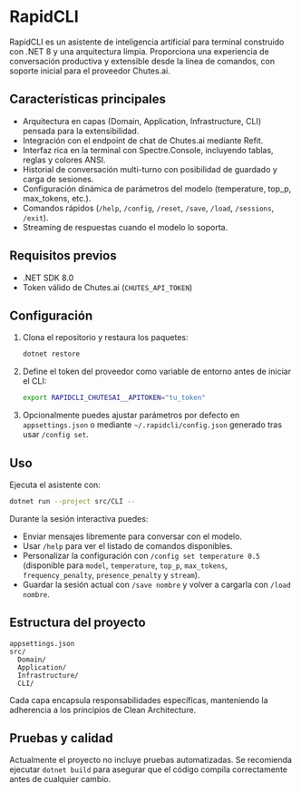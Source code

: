 # RapidCLI

RapidCLI es un asistente de inteligencia artificial para terminal construido con .NET 8 y una arquitectura limpia. Proporciona una experiencia de conversación productiva y extensible desde la línea de comandos, con soporte inicial para el proveedor Chutes.ai.

## Características principales

- Arquitectura en capas (Domain, Application, Infrastructure, CLI) pensada para la extensibilidad.
- Integración con el endpoint de chat de Chutes.ai mediante Refit.
- Interfaz rica en la terminal con Spectre.Console, incluyendo tablas, reglas y colores ANSI.
- Historial de conversación multi-turno con posibilidad de guardado y carga de sesiones.
- Configuración dinámica de parámetros del modelo (temperature, top_p, max_tokens, etc.).
- Comandos rápidos (`/help`, `/config`, `/reset`, `/save`, `/load`, `/sessions`, `/exit`).
- Streaming de respuestas cuando el modelo lo soporta.

## Requisitos previos

- .NET SDK 8.0
- Token válido de Chutes.ai (`CHUTES_API_TOKEN`)

## Configuración

1. Clona el repositorio y restaura los paquetes:

   ```bash
   dotnet restore
   ```

2. Define el token del proveedor como variable de entorno antes de iniciar el CLI:

   ```bash
   export RAPIDCLI_CHUTESAI__APITOKEN="tu_token"
   ```

3. Opcionalmente puedes ajustar parámetros por defecto en `appsettings.json` o mediante `~/.rapidcli/config.json` generado tras usar `/config set`.

## Uso

Ejecuta el asistente con:

```bash
dotnet run --project src/CLI --
```

Durante la sesión interactiva puedes:

- Enviar mensajes libremente para conversar con el modelo.
- Usar `/help` para ver el listado de comandos disponibles.
- Personalizar la configuración con `/config set temperature 0.5` (disponible para `model`, `temperature`, `top_p`, `max_tokens`, `frequency_penalty`, `presence_penalty` y `stream`).
- Guardar la sesión actual con `/save nombre` y volver a cargarla con `/load nombre`.

## Estructura del proyecto

```
appsettings.json
src/
  Domain/
  Application/
  Infrastructure/
  CLI/
```

Cada capa encapsula responsabilidades específicas, manteniendo la adherencia a los principios de Clean Architecture.

## Pruebas y calidad

Actualmente el proyecto no incluye pruebas automatizadas. Se recomienda ejecutar `dotnet build` para asegurar que el código compila correctamente antes de cualquier cambio.
